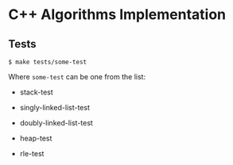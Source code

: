 # C++ Algorithms Implementation

## Tests

```
$ make tests/some-test
```

Where `some-test` can be one from the list:

* stack-test

* singly-linked-list-test

* doubly-linked-list-test

* heap-test

* rle-test
